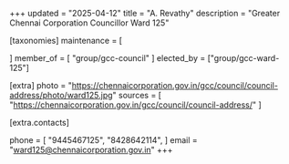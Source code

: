 +++
updated = "2025-04-12"
title = "A. Revathy"
description = "Greater Chennai Corporation Councillor Ward 125"

[taxonomies]
maintenance = [

]
member_of = [
    "group/gcc-council"
]
elected_by = ["group/gcc-ward-125"]

[extra]
photo = "https://chennaicorporation.gov.in/gcc/council/council-address/photo/ward125.jpg"
sources = [
    "https://chennaicorporation.gov.in/gcc/council/council-address/"
]

[extra.contacts]

phone = [
    "9445467125",
    "8428642114",
    ]
email = "ward125@chennaicorporation.gov.in"
+++
